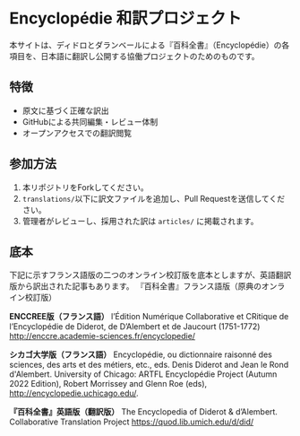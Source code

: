 # Encyclopédie 和訳プロジェクト

本サイトは、ディドロとダランベールによる『百科全書』（Encyclopédie）の各項目を、日本語に翻訳し公開する協働プロジェクトのためのものです。

## 特徴

- 原文に基づく正確な訳出
- GitHubによる共同編集・レビュー体制
- オープンアクセスでの翻訳閲覧

## 参加方法

1. 本リポジトリをForkしてください。
2. `translations/`以下に訳文ファイルを追加し、Pull Requestを送信してください。
3. 管理者がレビューし、採用された訳は `articles/` に掲載されます。

## 底本

下記に示すフランス語版の二つのオンライン校訂版を底本としますが、英語翻訳版から訳出された記事もあります。
『百科全書』フランス語版（原典のオンライン校訂版）

**ENCCREE版（フランス語）**
l’Édition Numérique Collaborative et CRitique
de l’Encyclopédie de Diderot, de D’Alembert et de Jaucourt (1751-1772) 
http://enccre.academie-sciences.fr/encyclopedie/

**シカゴ大学版（フランス語）**
Encyclopédie, ou dictionnaire raisonné des sciences, des arts et des métiers, etc., eds. Denis Diderot and Jean le Rond d'Alembert. University of Chicago: ARTFL Encyclopédie Project (Autumn 2022 Edition), Robert Morrissey and Glenn Roe (eds), http://encyclopedie.uchicago.edu/.

**『百科全書』英語版（翻訳版）**
The Encyclopedia of Diderot & d’Alembert. Collaborative Translation Project
https://quod.lib.umich.edu/d/did/

